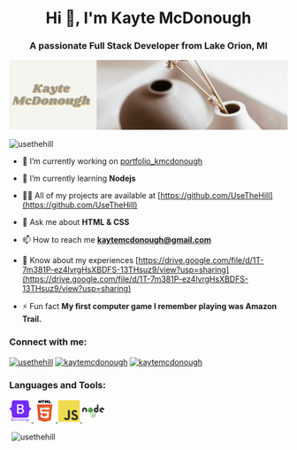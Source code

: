<h1 align="center">Hi 👋, I'm Kayte McDonough</h1>
<h3 align="center">A passionate Full Stack Developer from Lake Orion, MI</h3>
<img src="assets/gitHubBanner.png" alt="image with name Kayte McDonough on it."><br>


<p align="left"> <img src="https://komarev.com/ghpvc/?username=usethehill&label=Profile%20views&color=0e75b6&style=flat" alt="usethehill" /> </p>

- 🔭 I’m currently working on [portfolio_kmcdonough](https://usethehill.github.io/portfolio_kmcdonough/)

- 🌱 I’m currently learning **Nodejs**

- 👨‍💻 All of my projects are available at [https://github.com/UseTheHill](https://github.com/UseTheHill)

- 💬 Ask me about **HTML & CSS**

- 📫 How to reach me **kaytemcdonough@gmail.com**

- 📄 Know about my experiences [https://drive.google.com/file/d/1T-7m381P-ez4lvrgHsXBDFS-13THsuz9/view?usp=sharing](https://drive.google.com/file/d/1T-7m381P-ez4lvrgHsXBDFS-13THsuz9/view?usp=sharing)

- ⚡ Fun fact **My first computer game I remember playing was Amazon Trail.**

<h3 align="left">Connect with me:</h3>
<p align="left">
<a href="https://twitter.com/usethehill" target="blank"><img align="center" src="https://cdn.jsdelivr.net/npm/simple-icons@3.0.1/icons/twitter.svg" alt="usethehill" height="30" width="40" /></a>
<a href="https://linkedin.com/in/kaytemcdonough" target="blank"><img align="center" src="https://cdn.jsdelivr.net/npm/simple-icons@3.0.1/icons/linkedin.svg" alt="kaytemcdonough" height="30" width="40" /></a>
<a href="https://instagram.com/kaytemcdonough" target="blank"><img align="center" src="https://cdn.jsdelivr.net/npm/simple-icons@3.0.1/icons/instagram.svg" alt="kaytemcdonough" height="30" width="40" /></a>
</p>

<h3 align="left">Languages and Tools:</h3>
<p align="left"> <a href="https://getbootstrap.com" target="_blank"> <img src="https://raw.githubusercontent.com/devicons/devicon/master/icons/bootstrap/bootstrap-plain-wordmark.svg" alt="bootstrap" width="40" height="40"/> </a> <a href="https://www.w3.org/html/" target="_blank"> <img src="https://raw.githubusercontent.com/devicons/devicon/master/icons/html5/html5-original-wordmark.svg" alt="html5" width="40" height="40"/> </a> <a href="https://developer.mozilla.org/en-US/docs/Web/JavaScript" target="_blank"> <img src="https://raw.githubusercontent.com/devicons/devicon/master/icons/javascript/javascript-original.svg" alt="javascript" width="40" height="40"/> </a> <a href="https://nodejs.org" target="_blank"> <img src="https://raw.githubusercontent.com/devicons/devicon/master/icons/nodejs/nodejs-original-wordmark.svg" alt="nodejs" width="40" height="40"/> </a> </p>

<p>&nbsp;<img align="center" src="https://github-readme-stats.vercel.app/api?username=usethehill&show_icons=true&locale=en" alt="usethehill" /></p>
